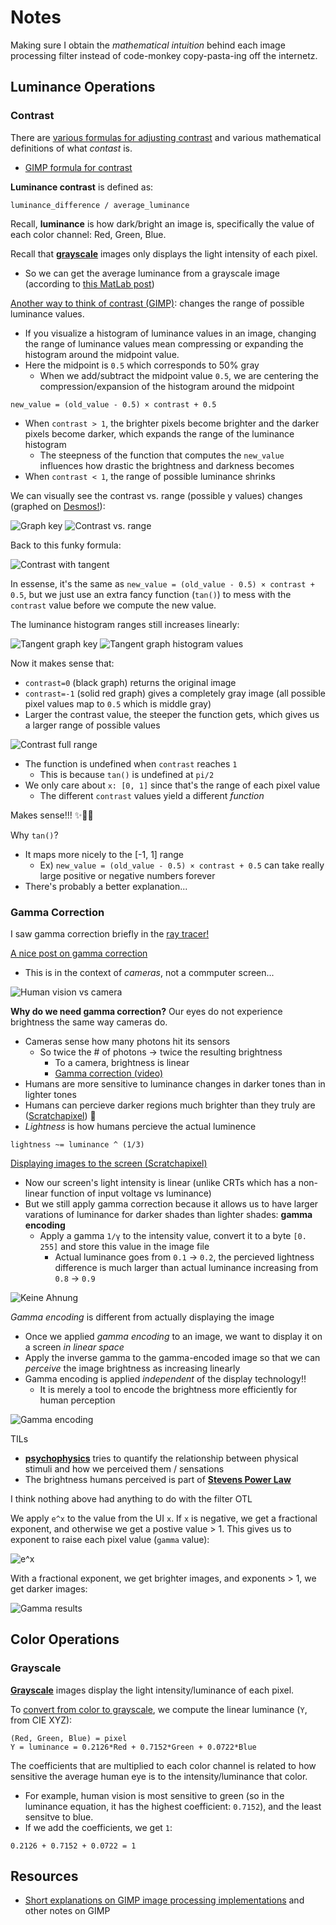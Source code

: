 # Notes

Making sure I obtain the *mathematical intuition* behind each image processing filter instead of code-monkey copy-pasta-ing off the internetz.

## Luminance Operations

### Contrast

There are [various formulas for adjusting contrast](https://en.wikipedia.org/wiki/Contrast_(vision)#Formula) and various mathematical definitions of what *contast* is.
* [GIMP formula for contrast](https://en.wikipedia.org/wiki/Image_editing#Contrast_change_and_brightening)

**Luminance contrast** is defined as:
```
luminance_difference / average_luminance
```

Recall, **luminance** is how dark/bright an image is, specifically the value of each color channel: Red, Green, Blue. 

Recall that [**grayscale**](https://en.wikipedia.org/wiki/Grayscale) images only displays the light intensity of each pixel.
* So we can get the average luminance from a grayscale image (according to [this MatLab post](https://www.mathworks.com/matlabcentral/answers/109662-how-to-write-the-code-for-the-average-luminance-of-input-image#answer_118293))

[Another way to think of contrast (GIMP)](https://pippin.gimp.org/image-processing/chap_point.html): changes the range of possible luminance values.
* If you visualize a histogram of luminance values in an image, changing the range of luminance values mean compressing or expanding the histogram around the midpoint value.
* Here the midpoint is `0.5` which corresponds to 50% gray
  * When we add/subtract the midpoint value `0.5`, we are centering the compression/expansion of the histogram around the midpoint
```
new_value = (old_value - 0.5) × contrast + 0.5
```

* When `contrast > 1`, the brighter pixels become brighter and the darker pixels become darker, which expands the range of the luminance histogram
  * The steepness of the function that computes the `new_value` influences how drastic the brightness and darkness becomes
* When `contrast < 1`, the range of possible luminance shrinks

We can visually see the contrast vs. range (possible y values) changes (graphed on [Desmos!](https://www.desmos.com/calculator)):

![Graph key](images/graph-color-key.png)
![Contrast vs. range](images/contrast-histogram-ranges.png)

Back to this funky formula:

![Contrast with tangent](images/contrast-tan.png)

In essense, it's the same as `new_value = (old_value - 0.5) × contrast + 0.5`, but we just use an extra fancy function (`tan()`) to mess with the `contrast` value before we compute the new value. 

The luminance histogram ranges still increases linearly:

![Tangent graph key](images/tan-graph-color-key.png)
![Tangent graph histogram values](images/contrast-tan-histogram-ranges.png)

Now it makes sense that:
* `contrast=0` (black graph) returns the original image
* `contrast=-1` (solid red graph) gives a completely gray image (all possible pixel values map to `0.5` which is middle gray)
* Larger the contrast value, the steeper the function gets, which gives us a larger range of possible values

![Contrast full range](images/contast-tan-histogram-full-range.png)

* The function is undefined when `contrast` reaches `1`
  * This is because `tan()` is undefined at `pi/2`
* We only care about `x: [0, 1]` since that's the range of each pixel value
  * The different `contrast` values yield a different *function*

Makes sense!!! ✨🌈💃

Why `tan()`?
* It maps more nicely to the [-1, 1] range
  * Ex) `new_value = (old_value - 0.5) × contrast + 0.5` can take really large positive or negative numbers forever
* There's probably a better explanation...


### Gamma Correction

I saw gamma correction briefly in the [ray tracer!](https://github.com/atskae/computer-graphics/blob/master/ray-tracing-in-one-weekend/README.md#83-gamma-correction)

[A nice post on gamma correction](https://www.cambridgeincolour.com/tutorials/gamma-correction.htm)
* This is in the context of *cameras*, not a commputer screen...

![Human vision vs camera](images/human-vision-vs-camera.png)

**Why do we need gamma correction?** Our eyes do not experience brightness the same way cameras do.
* Cameras sense how many photons hit its sensors
  * So twice the # of photons -> twice the resulting brightness
    * To a camera, brightness is linear
    * [Gamma correction (video)](https://www.youtube.com/watch?v=wFx0d9c8WMs&ab_channel=VideoTechExplained)
* Humans are more sensitive to luminance changes in darker tones than in lighter tones
* Humans can percieve darker regions much brighter than they truly are ([Scratchapixel](https://www.scratchapixel.com/lessons/digital-imaging/digital-images)) 🤯
* *Lightness* is how humans percieve the actual luminence
```
lightness ~= luminance ^ (1/3)
```

[Displaying images to the screen (Scratchapixel)](https://www.scratchapixel.com/lessons/digital-imaging/digital-images/display-image-to-screen)
* Now our screen's light intensity is linear (unlike CRTs which has a non-linear function of input voltage vs luminance)
* But we still apply gamma correction because it allows us to have larger varations of luminance for darker shades than lighter shades: **gamma encoding**
  * Apply a gamma `1/γ` to the intensity value, convert it to a byte `[0. 255]` and store this value in the image file
    * Actual luminance goes from `0.1` -> `0.2`, the percieved lightness difference is much larger than actual luminance increasing from `0.8` -> `0.9`

![Keine Ahnung](images/nonsense-not-really-maf.png)

*Gamma encoding* is different from actually displaying the image
* Once we applied *gamma encoding* to an image, we want to display it on a screen *in linear space*
* Apply the inverse gamma to the gamma-encoded image so that we can *perceive* the image brightness as increasing linearly
* Gamma encoding is applied *independent* of the display technology!!
  * It is merely a tool to encode the brightness more efficiently for human perception

![Gamma encoding](images/gamma-encoding.png)

TILs
* [**psychophysics**](https://en.wikipedia.org/wiki/Psychophysics) tries to quantify the relationship between physical stimuli and how we perceived them / sensations
* The brightness humans perceived is part of [**Stevens Power Law**](https://en.wikipedia.org/wiki/Stevens%27s_power_law)


I think nothing above had anything to do with the filter OTL

We apply `e^x` to the value from the UI `x`. If `x` is negative, we get a fractional exponent, and otherwise we get a postive value > 1. This gives us to exponent to raise each pixel value (`gamma` value):

![e^x](images/e-to-da-x.png)

With a fractional exponent, we get brighter images, and exponents > 1, we get darker images:

![Gamma results](images/gamma-results.png)


## Color Operations

### Grayscale

[**Grayscale**](https://en.wikipedia.org/wiki/Grayscale) images display the light intensity/luminance of each pixel.

To [convert from color to grayscale](https://en.wikipedia.org/wiki/Grayscale#Converting_color_to_grayscale), we compute the linear luminance (`Y`, from CIE XYZ):

```
(Red, Green, Blue) = pixel
Y = luminance = 0.2126*Red + 0.7152*Green + 0.0722*Blue
```

The coefficients that are multiplied to each color channel is related to how sensitive the average human eye is to the intensity/luminance that color.
* For example, human vision is most sensitive to green (so in the luminance equation, it has the highest coefficient: `0.7152`), and the least sensitve to blue.
* If we add the coefficients, we get `1`:

```
0.2126 + 0.7152 + 0.0722 = 1
```

## Resources

* [Short explanations on GIMP image processing implementations](https://pippin.gimp.org/image-processing/) and other notes on GIMP


